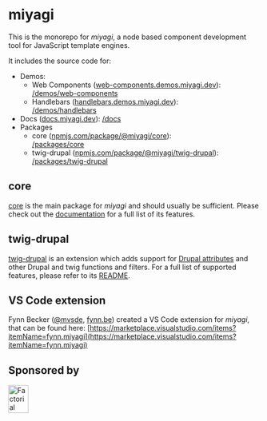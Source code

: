 # miyagi

This is the monorepo for _miyagi_, a node based component development tool for JavaScript template engines.

It includes the source code for:

- Demos:
  - Web Components ([web-components.demos.miyagi.dev](https://web-components.demos.miyagi.dev)):<br>[/demos/web-components](/demos/web-components)
  - Handlebars ([handlebars.demos.miyagi.dev](https://handlebars.demos.miyagi.dev)):<br>[/demos/handlebars](/demos/handlebars)
- Docs ([docs.miyagi.dev](https://docs.miyagi.dev)): [/docs](/docs)
- Packages
  - core ([npmjs.com/package/@miyagi/core](https://npmjs.com/package/@miyagi/core)):<br>[/packages/core](/packages/core)
  - twig-drupal ([npmjs.com/package/@miyagi/twig-drupal](https://npmjs.com/package/@miyagi/twig-drupal)):<br>[/packages/twig-drupal](/packages/twig-drupal)

## core

[core](/packages/core) is the main package for _miyagi_ and should usually be sufficient. Please check out the [documentation](https://docs.miyagi.dev) for a full list of its features.

## twig-drupal

[twig-drupal](/packages/twig-drupal) is an extension which adds support for [Drupal attributes](https://www.drupal.org/docs/8/theming-drupal-8/using-attributes-in-templates) and other Drupal and twig functions and filters. For a full list of supported features, please refer to its [README](/packages/twig-drupal/README.md).

## VS Code extension

Fynn Becker ([@mvsde](https://twitter.com/mvsde), [fynn.be](https://fynn.be)) created a VS Code extension for _miyagi_, that can be found here: [https://marketplace.visualstudio.com/items?itemName=fynn.miyagi](https://marketplace.visualstudio.com/items?itemName=fynn.miyagi)

## Sponsored by

<a href="https://factorial.io"><img src="https://logo.factorial.io/color.png" width="40" height="56" alt="Factorial"></a>
